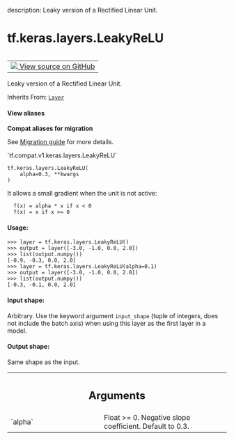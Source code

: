 description: Leaky version of a Rectified Linear Unit.

<div itemscope itemtype="http://developers.google.com/ReferenceObject">
<meta itemprop="name" content="tf.keras.layers.LeakyReLU" />
<meta itemprop="path" content="Stable" />
<meta itemprop="property" content="__init__"/>
<meta itemprop="property" content="__new__"/>
</div>

# tf.keras.layers.LeakyReLU

<!-- Insert buttons and diff -->

<table class="tfo-notebook-buttons tfo-api nocontent" align="left">
<td>
  <a target="_blank" href="https://github.com/tensorflow/tensorflow/blob/r2.4/tensorflow/python/keras/layers/advanced_activations.py#L34-L83">
    <img src="https://www.tensorflow.org/images/GitHub-Mark-32px.png" />
    View source on GitHub
  </a>
</td>
</table>



Leaky version of a Rectified Linear Unit.

Inherits From: [`Layer`](../../../tf/keras/layers/Layer.md)

<section class="expandable">
  <h4 class="showalways">View aliases</h4>
  <p>
<b>Compat aliases for migration</b>
<p>See
<a href="https://www.tensorflow.org/guide/migrate">Migration guide</a> for
more details.</p>
<p>`tf.compat.v1.keras.layers.LeakyReLU`</p>
</p>
</section>

<pre class="devsite-click-to-copy prettyprint lang-py tfo-signature-link">
<code>tf.keras.layers.LeakyReLU(
    alpha=0.3, **kwargs
)
</code></pre>



<!-- Placeholder for "Used in" -->

It allows a small gradient when the unit is not active:

```
  f(x) = alpha * x if x < 0
  f(x) = x if x >= 0
```

#### Usage:



```
>>> layer = tf.keras.layers.LeakyReLU()
>>> output = layer([-3.0, -1.0, 0.0, 2.0])
>>> list(output.numpy())
[-0.9, -0.3, 0.0, 2.0]
>>> layer = tf.keras.layers.LeakyReLU(alpha=0.1)
>>> output = layer([-3.0, -1.0, 0.0, 2.0])
>>> list(output.numpy())
[-0.3, -0.1, 0.0, 2.0]
```

#### Input shape:

Arbitrary. Use the keyword argument `input_shape`
(tuple of integers, does not include the batch axis)
when using this layer as the first layer in a model.



#### Output shape:

Same shape as the input.



<!-- Tabular view -->
 <table class="responsive fixed orange">
<colgroup><col width="214px"><col></colgroup>
<tr><th colspan="2"><h2 class="add-link">Arguments</h2></th></tr>

<tr>
<td>
`alpha`
</td>
<td>
Float >= 0. Negative slope coefficient. Default to 0.3.
</td>
</tr>
</table>



